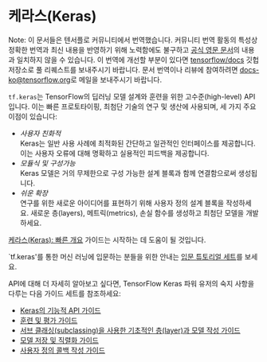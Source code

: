 # 케라스(Keras)

Note: 이 문서들은 텐서플로 커뮤니티에서 번역했습니다. 커뮤니티 번역 활동의 특성상 정확한 번역과 최신 내용을 반영하기 위해 노력함에도 불구하고
[공식 영문 문서](https://www.tensorflow.org/?hl=en)의 내용과 일치하지 않을 수 있습니다. 이 번역에 개선할 부분이
있다면 [tensorflow/docs](https://github.com/tensorflow/docs) 깃헙 저장소로 풀 리퀘스트를 보내주시기
바랍니다. 문서 번역이나 리뷰에 참여하려면
[docs-ko@tensorflow.org](https://groups.google.com/a/tensorflow.org/forum/#!forum/docs-ko)로
메일을 보내주시기 바랍니다.

`tf.keras`는 TensorFlow의 딥러닝 모델 설계와 훈련을 위한 고수준(high-level) API입니다. 이는 빠른 프로토타이핑, 최첨단 기술의 연구 및 생산에 사용되며, 세 가지 주요 이점이 있습니다:

-   *사용자 친화적*<br> Keras는 일반 사용 사례에 최적화된 간단하고 일관적인 인터페이스를 제공합니다. 이는 사용자 오류에 대해 명확하고 실용적인 피드백을 제공합니다.
-   *모듈식 및 구성가능*<br> Keras 모델은 거의 무제한으로 구성 가능한 설계 블록과 함께 연결함으로써 생성됩니다.
-   *쉬운 확장*<br> 연구를 위한 새로운 아이디어를 표현하기 위해 사용자 정의 설계 블록을 작성하세요. 새로운 층(layers), 메트릭(metrics), 손실 함수를 생성하고 최첨단 모델을 개발하세요.

[케라스(Keras): 빠른 개요](./overview.ipynb) 가이드는 시작하는 데 도움이 될 것입니다.

`tf.keras'를 통한 머신 러닝에 입문하는 분들을 위한 안내는 [입문 튜토리얼 세트](https://www.tensorflow.org/tutorials/keras)를 보세요.

API에 대해 더 자세히 알아보고 싶다면, TensorFlow Keras 파워 유저의 숙지 사항을 다루는 다음 가이드 세트를 참조하세요:

-   [Keras의 기능적 API 가이드](./functional.ipynb)
-   [훈련 및 평가 가이드](./training_and_evaluation.ipynb)
-   [서브 클래싱(subclassing)을 사용한 기초적인 층(layer)과 모델 작성 가이드](./custom_layers_and_models.ipynb)
-   [모델 저장 및 직렬화 가이드](./saving_and_serializing.ipynb)
-   [사용자 정의 콜백 작성 가이드](./custom_callback.ipynb)
